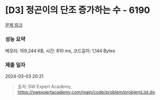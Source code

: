 # [D3] 정곤이의 단조 증가하는 수 - 6190 

[문제 링크](https://swexpertacademy.com/main/code/problem/problemDetail.do?contestProbId=AWcPjEuKAFgDFAU4) 

### 성능 요약

메모리: 159,244 KB, 시간: 810 ms, 코드길이: 1,144 Bytes

### 제출 일자

2024-03-03 20:21



> 출처: SW Expert Academy, https://swexpertacademy.com/main/code/problem/problemList.do